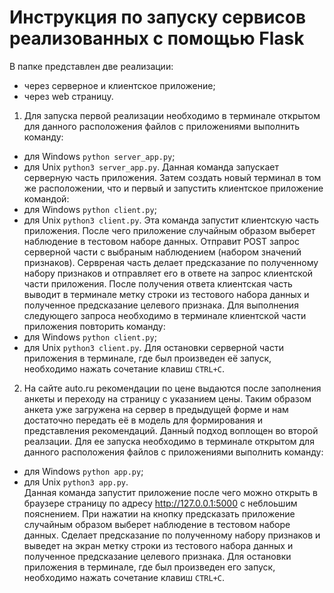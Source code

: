 # Инструкция по запуску сервисов реализованных с помощью Flask
В папке представлен две реализации:
 + через серверное и клиентское приложение;
 + через web страницу.
1. Для запуска первой реализации необходимо в терминале открытом для данного расположения файлов с приложениями выполнить команду:
  + для Windows `python server_app.py`;
  + для Unix `python3 server_app.py`. 
  Данная команда запускает серверную часть приложения. Затем создать новый терминал в том же расположении, что и первый и запустить клиентское приложение командой: 
  + для Windows `python client.py`;
  + для Unix `python3 client.py`.
  Эта команда запустит клиентскую часть приложения. После чего приложение случайным образом выберет наблюдение в тестовом наборе данных. Отправит POST запрос серверной части с выбраным наблюдением (набором значений признаков). Сервреная часть делает предсказание по полученному набору признаков  и отправляет его в ответе на запрос клиентской части приложения. После получения ответа клиентская часть выводит в терминале метку строки из тестового набора данных и полученное предсказание целевого признака. 
  Для выполнения следующего запроса необходимо в терминале клиентской части приложения повторить команду:  
  + для Windows `python client.py`;
  + для Unix `python3 client.py`.
  Для остановки серверной части приложения в терминале, где был произведен её запуск, необходимо нажать сочетание клавиш `CTRL+C`.

2. На сайте auto.ru рекомендации по цене выдаются после заполнения анкеты и переходу на страницу с указанием цены. Таким образом анкета уже загружена на сервер в предыдущей форме и нам достаточно передать её в модель для формирования и представления рекомендаций. Данный подход воплощен во второй реалзации. Для ее запуска необходимо в терминале открытом для данного расположения файлов с приложениями выполнить команду:
  + для Windows `python app.py`;
  + для Unix `python3 app.py`.  
  Данная команда запустит приложение после чего можно открыть в браузере страницу по адресу http://127.0.0.1:5000 с неблоьшим пояснением. При нажатии на кнопку предсказать приложение случайным образом выберет наблюдение в тестовом наборе данных. Сделает предсказание по полученному набору признаков  и выведет на экран метку строки из тестового набора данных и полученное предсказание целевого признака.
  Для остановки приложения в терминале, где был произведен его запуск, необходимо нажать сочетание клавиш `CTRL+C`.